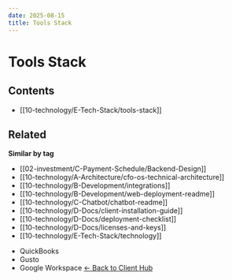 ```yaml
---
date: 2025-08-15
title: Tools Stack
---
```

# Tools Stack

<!-- AUTO-TOC:START -->

## Contents
- [[10-technology/E-Tech-Stack/tools-stack]]

<!-- AUTO-TOC:END -->


<!-- RELATED:START -->

## Related
**Similar by tag**
- [[02-investment/C-Payment-Schedule/Backend-Design]]
- [[10-technology/A-Architecture/cfo-os-technical-architecture]]
- [[10-technology/B-Development/integrations]]
- [[10-technology/B-Development/web-deployment-readme]]
- [[10-technology/C-Chatbot/chatbot-readme]]
- [[10-technology/D-Docs/client-installation-guide]]
- [[10-technology/D-Docs/deployment-checklist]]
- [[10-technology/D-Docs/licenses-and-keys]]
- [[10-technology/E-Tech-Stack/technology]]

<!-- RELATED:END -->




































- QuickBooks
- Gusto
- Google Workspace
[← Back to Client Hub](https://www.builtbyrays.com/Client-Vault/portal)